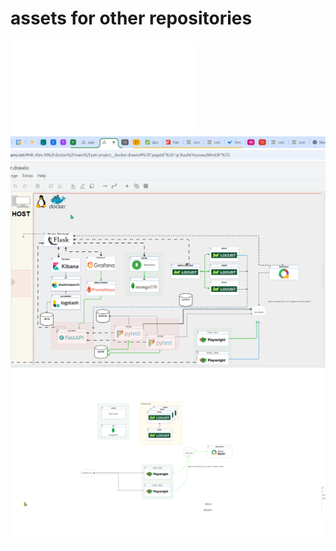 # assets for other repositories 


![2025-07-04 00_31_51-pet-project__docker.drawio - draw.io.png](docker/pet-project__docker.drawio.html)
![2025-07-04 00_31_51-pet-project__docker.drawio - draw.io.png](docker/2025-07-15%2009_00_35-pet-project__docker.drawio%20-%20draw.io.png)
![2025-07-04 00_31_51-pet-project__docker.drawio - draw.io.png](docker/2025-07-04%2000_31_51-pet-project__docker.drawio%20-%20draw.io.png)
